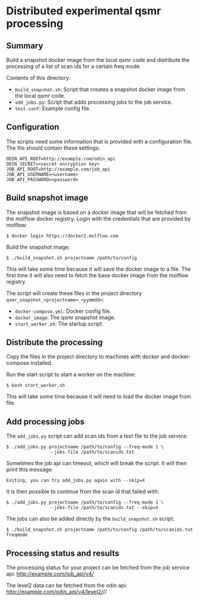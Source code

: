 # Distributed experimental qsmr processing

## Summary

Build a snapshot docker image from the local qsmr code and distribute the
processing of a list of scan ids for a certain freq mode.

Contents of this directory:

* `build_snapshot.sh`: Script that creates a snapshot docker image
  from the local qsmr code.
* `add_jobs.py`: Script that adds processing jobs to the job service.
* `test.conf`: Example config file.

## Configuration

The scripts need some information that is provided with a configuration file.
The file should contain these settings:

    ODIN_API_ROOT=http://example.com/odin_api
    ODIN_SECRET=<secret encryption key>
    JOB_API_ROOT=http://example.com/job_api
    JOB_API_USERNAME=<username>
    JOB_API_PASSWORD=<password>

## Build snapshot image

The snapshot image is based on a docker image that will be fetched from the
molflow docker registry. Login with the credentials that are provided by
molflow:

    $ docker login https://docker2.molflow.com

Build the snapshot image:

    $ ./build_snapshot.sh projectname /path/to/config

This will take some time because it will save the docker image to a file.
The first time it will also need to fetch the base docker image from the
molflow registry.

The script will create these files in the project directory
`qsmr_snapshot_<projectname>_<yymmdd>`:

* `docker-compose.yml`: Docker config file.
* `docker_image`: The qsmr snapshot image.
* `start_worker.sh`: The startup script.

## Distribute the processing

Copy the files in the project directory to machines with docker and
docker-compose installed.

Run the start script to start a worker on the machine:

    $ bash start_worker.sh

This will take some time because it will need to load the docker image from
file.

## Add processing jobs

The `add_jobs.py` script can add scan ids from a text file to the job service:

    $ ./add_jobs.py projectname /path/to/config --freq-mode 1 \
                    --jobs-file /path/to/scanids.txt

Sometimes the job api can timeout, which will break the script.
It will then print this message:

    Exiting, you can try add_jobs.py again with --skip=X

It is then possible to continue from the scan id that failed with:

    $ ./add_jobs.py projectname /path/to/config --freq-mode 1 \
                    --jobs-file /path/to/scanids.txt --skip=X

The jobs can also be added directly by the `build_snapshot.sh` script:

    $ ./build_snapshot.sh projectname /path/to/config /path/to/scanids.txt freqmode

## Processing status and results

The processing status for your project can be fetched from the job service api:
http://example.com/job_api/v4/<projectname>

The level2 data can be fetched from the odin api:
http://example.com/odin_api/v4/level2/<projectname>/<freqmode>/<scanid>

